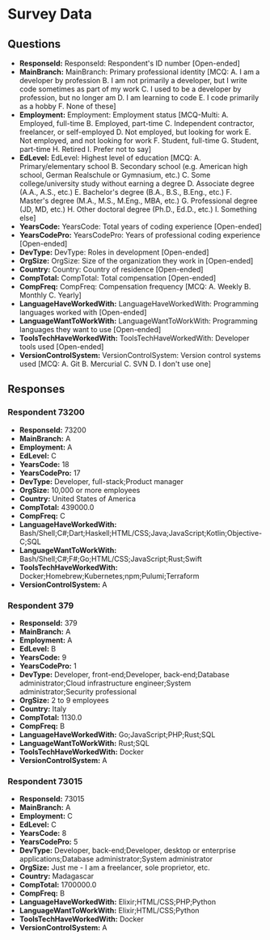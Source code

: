 # Survey Data

## Questions

- **ResponseId:** ResponseId: Respondent's ID number [Open-ended]
- **MainBranch:** MainBranch: Primary professional identity [MCQ: A. I am a developer by profession B. I am not primarily a developer, but I write code sometimes as part of my work C. I used to be a developer by profession, but no longer am D. I am learning to code E. I code primarily as a hobby F. None of these]
- **Employment:** Employment: Employment status [MCQ-Multi: A. Employed, full-time B. Employed, part-time C. Independent contractor, freelancer, or self-employed D. Not employed, but looking for work E. Not employed, and not looking for work F. Student, full-time G. Student, part-time H. Retired I. Prefer not to say]
- **EdLevel:** EdLevel: Highest level of education [MCQ: A. Primary/elementary school B. Secondary school (e.g. American high school, German Realschule or Gymnasium, etc.) C. Some college/university study without earning a degree D. Associate degree (A.A., A.S., etc.) E. Bachelor's degree (B.A., B.S., B.Eng., etc.) F. Master's degree (M.A., M.S., M.Eng., MBA, etc.) G. Professional degree (JD, MD, etc.) H. Other doctoral degree (Ph.D., Ed.D., etc.) I. Something else]
- **YearsCode:** YearsCode: Total years of coding experience [Open-ended]
- **YearsCodePro:** YearsCodePro: Years of professional coding experience [Open-ended]
- **DevType:** DevType: Roles in development [Open-ended]
- **OrgSize:** OrgSize: Size of the organization they work in [Open-ended]
- **Country:** Country: Country of residence [Open-ended]
- **CompTotal:** CompTotal: Total compensation [Open-ended]
- **CompFreq:** CompFreq: Compensation frequency [MCQ: A. Weekly B. Monthly C. Yearly]
- **LanguageHaveWorkedWith:** LanguageHaveWorkedWith: Programming languages worked with [Open-ended]
- **LanguageWantToWorkWith:** LanguageWantToWorkWith: Programming languages they want to use [Open-ended]
- **ToolsTechHaveWorkedWith:** ToolsTechHaveWorkedWith: Developer tools used [Open-ended]
- **VersionControlSystem:** VersionControlSystem: Version control systems used [MCQ: A. Git B. Mercurial C. SVN D. I don't use one]

## Responses

### Respondent 73200

- **ResponseId:** 73200
- **MainBranch:** A
- **Employment:** A
- **EdLevel:** C
- **YearsCode:** 18
- **YearsCodePro:** 17
- **DevType:** Developer, full-stack;Product manager
- **OrgSize:** 10,000 or more employees
- **Country:** United States of America
- **CompTotal:** 439000.0
- **CompFreq:** C
- **LanguageHaveWorkedWith:** Bash/Shell;C#;Dart;Haskell;HTML/CSS;Java;JavaScript;Kotlin;Objective-C;SQL
- **LanguageWantToWorkWith:** Bash/Shell;C#;F#;Go;HTML/CSS;JavaScript;Rust;Swift
- **ToolsTechHaveWorkedWith:** Docker;Homebrew;Kubernetes;npm;Pulumi;Terraform
- **VersionControlSystem:** A

### Respondent 379

- **ResponseId:** 379
- **MainBranch:** A
- **Employment:** A
- **EdLevel:** B
- **YearsCode:** 9
- **YearsCodePro:** 1
- **DevType:** Developer, front-end;Developer, back-end;Database administrator;Cloud infrastructure engineer;System administrator;Security professional
- **OrgSize:** 2 to 9 employees
- **Country:** Italy
- **CompTotal:** 1130.0
- **CompFreq:** B
- **LanguageHaveWorkedWith:** Go;JavaScript;PHP;Rust;SQL
- **LanguageWantToWorkWith:** Rust;SQL
- **ToolsTechHaveWorkedWith:** Docker
- **VersionControlSystem:** A

### Respondent 73015

- **ResponseId:** 73015
- **MainBranch:** A
- **Employment:** C
- **EdLevel:** C
- **YearsCode:** 8
- **YearsCodePro:** 5
- **DevType:** Developer, back-end;Developer, desktop or enterprise applications;Database administrator;System administrator
- **OrgSize:** Just me - I am a freelancer, sole proprietor, etc.
- **Country:** Madagascar
- **CompTotal:** 1700000.0
- **CompFreq:** B
- **LanguageHaveWorkedWith:** Elixir;HTML/CSS;PHP;Python
- **LanguageWantToWorkWith:** Elixir;HTML/CSS;Python
- **ToolsTechHaveWorkedWith:** Docker
- **VersionControlSystem:** A

